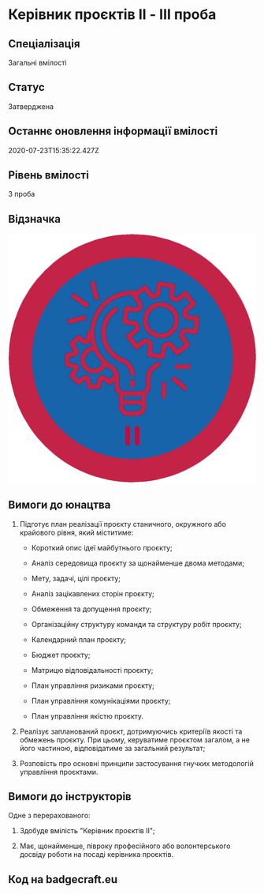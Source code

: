 # Керівник проєктів II - ІІІ проба

## Спеціалізація

Загальні вмілості

## Статус

Затверджена

## Останнє оновлення інформації вмілості

2020-07-23T15:35:22.427Z

## Рівень вмілості

3 проба

## Відзначка

![Відзначка](../images/Kerivnyk_proiektiv_II/__________________2.jpg)

## Вимоги до юнацтва

<ol><li><p>Підготує план реалізації проєкту станичного, окружного або крайового рівня, який міститиме:</p></li><ul><li><p>Короткий опис ідеї майбутнього проєкту;</p></li><li><p>Аналіз середовища проєкту за щонайменше двома методами;</p></li><li><p>Мету, задачі, цілі проєкту;</p></li><li><p>Аналіз зацікавлених сторін проєкту;</p></li><li><p>Обмеження та допущення проєкту;</p></li><li><p>Організаційну структуру команди та структуру робіт проєкту;</p></li><li><p>Календарний план проєкту;</p></li><li><p>Бюджет проєкту;</p></li><li><p>Матрицю відповідальності проєкту;</p></li><li><p>План управління ризиками проєкту;</p></li><li><p>План управління комунікаціями проєкту;</p></li><li><p>План управління якістю проєкту.</p></li></ul><li><p>Реалізує запланований проєкт, дотримуючись критеріїв якості та обмежень проєкту. При цьому, керуватиме проєктом загалом, а не його частиною, відповідатиме за загальний результат;</p></li><li><p>Розповість про основні принципи застосування гнучких методологій управління проєктами.</p></li></ol>

## Вимоги до інструкторів

<span><p>Одне з перерахованого:</p><ol><li><p>Здобуде вмілість "Керівник проєктів ІІ";</p></li><li><p>Має, щонайменше, півроку професійного або волонтерського досвіду роботи на посаді керівника проєктів.</p></li></ol></span>

## Код на badgecraft.eu


